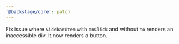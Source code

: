 ```yaml
---
'@backstage/core': patch
---
```


Fix issue where `SidebarItem` with `onClick` and without `to` renders an inaccessible div. It now renders a button.
